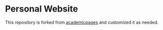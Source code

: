 # Personal Website

This repository is forked from [academicpages](https://github.com/academicpages/academicpages.github.io/) and customized it as needed.